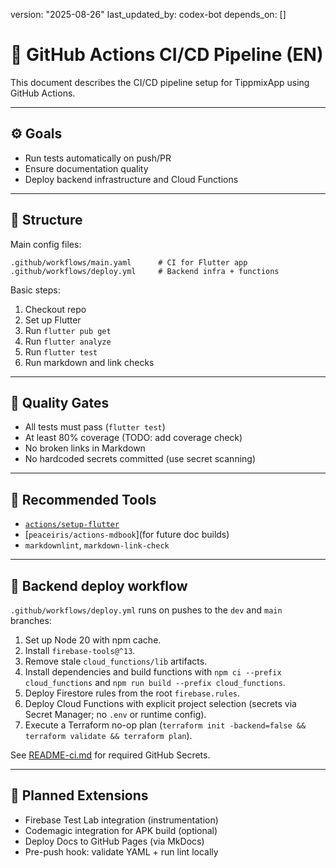 version: "2025-08-26"
last_updated_by: codex-bot
depends_on: []

# 🚀 GitHub Actions CI/CD Pipeline (EN)

This document describes the CI/CD pipeline setup for TippmixApp using GitHub Actions.

---

## ⚙️ Goals

- Run tests automatically on push/PR
- Ensure documentation quality
- Deploy backend infrastructure and Cloud Functions

---

## 🧩 Structure

Main config files:

```
.github/workflows/main.yaml      # CI for Flutter app
.github/workflows/deploy.yml     # Backend infra + functions
```

Basic steps:

1. Checkout repo
2. Set up Flutter
3. Run `flutter pub get`
4. Run `flutter analyze`
5. Run `flutter test`
6. Run markdown and link checks

---

## 🧪 Quality Gates

- All tests must pass (`flutter test`)
- At least 80% coverage (TODO: add coverage check)
- No broken links in Markdown
- No hardcoded secrets committed (use secret scanning)

---

## 🧰 Recommended Tools

- [`actions/setup-flutter`](https://github.com/marketplace/actions/setup-flutter)
- \[`peaceiris/actions-mdbook`]\(for future doc builds)
- `markdownlint`, `markdown-link-check`

---

## 🚀 Backend deploy workflow

`.github/workflows/deploy.yml` runs on pushes to the `dev` and `main` branches:

1. Set up Node 20 with npm cache.
2. Install `firebase-tools@^13`.
3. Remove stale `cloud_functions/lib` artifacts.
4. Install dependencies and build functions with `npm ci --prefix cloud_functions` and `npm run build --prefix cloud_functions`.
5. Deploy Firestore rules from the root `firebase.rules`.
6. Deploy Cloud Functions with explicit project selection (secrets via Secret Manager; no `.env` or runtime config).
7. Execute a Terraform no-op plan (`terraform init -backend=false && terraform validate && terraform plan`).

See [README-ci.md](../../README-ci.md) for required GitHub Secrets.

---

## 🚧 Planned Extensions

- Firebase Test Lab integration (instrumentation)
- Codemagic integration for APK build (optional)
- Deploy Docs to GitHub Pages (via MkDocs)
- Pre-push hook: validate YAML + run lint locally
